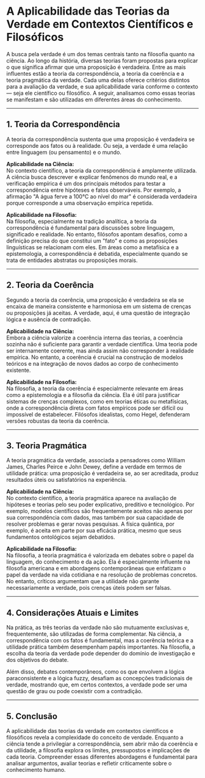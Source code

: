 # A Aplicabilidade das Teorias da Verdade em Contextos Científicos e Filosóficos

A busca pela verdade é um dos temas centrais tanto na filosofia quanto na ciência. Ao longo da história, diversas teorias foram propostas para explicar o que significa afirmar que uma proposição é verdadeira. Entre as mais influentes estão a teoria da correspondência, a teoria da coerência e a teoria pragmática da verdade. Cada uma delas oferece critérios distintos para a avaliação da verdade, e sua aplicabilidade varia conforme o contexto — seja ele científico ou filosófico. A seguir, analisamos como essas teorias se manifestam e são utilizadas em diferentes áreas do conhecimento.

---

## 1. Teoria da Correspondência

A teoria da correspondência sustenta que uma proposição é verdadeira se corresponde aos fatos ou à realidade. Ou seja, a verdade é uma relação entre linguagem (ou pensamento) e o mundo.

**Aplicabilidade na Ciência:**  
No contexto científico, a teoria da correspondência é amplamente utilizada. A ciência busca descrever e explicar fenômenos do mundo real, e a verificação empírica é um dos principais métodos para testar a correspondência entre hipóteses e fatos observáveis. Por exemplo, a afirmação "A água ferve a 100°C ao nível do mar" é considerada verdadeira porque corresponde a uma observação empírica repetida.

**Aplicabilidade na Filosofia:**  
Na filosofia, especialmente na tradição analítica, a teoria da correspondência é fundamental para discussões sobre linguagem, significado e realidade. No entanto, filósofos apontam desafios, como a definição precisa do que constitui um "fato" e como as proposições linguísticas se relacionam com eles. Em áreas como a metafísica e a epistemologia, a correspondência é debatida, especialmente quando se trata de entidades abstratas ou proposições morais.

---

## 2. Teoria da Coerência

Segundo a teoria da coerência, uma proposição é verdadeira se ela se encaixa de maneira consistente e harmoniosa em um sistema de crenças ou proposições já aceitas. A verdade, aqui, é uma questão de integração lógica e ausência de contradição.

**Aplicabilidade na Ciência:**  
Embora a ciência valorize a coerência interna das teorias, a coerência sozinha não é suficiente para garantir a verdade científica. Uma teoria pode ser internamente coerente, mas ainda assim não corresponder à realidade empírica. No entanto, a coerência é crucial na construção de modelos teóricos e na integração de novos dados ao corpo de conhecimento existente.

**Aplicabilidade na Filosofia:**  
Na filosofia, a teoria da coerência é especialmente relevante em áreas como a epistemologia e a filosofia da ciência. Ela é útil para justificar sistemas de crenças complexos, como em teorias éticas ou metafísicas, onde a correspondência direta com fatos empíricos pode ser difícil ou impossível de estabelecer. Filósofos idealistas, como Hegel, defenderam versões robustas da teoria da coerência.

---

## 3. Teoria Pragmática

A teoria pragmática da verdade, associada a pensadores como William James, Charles Peirce e John Dewey, define a verdade em termos de utilidade prática: uma proposição é verdadeira se, ao ser acreditada, produz resultados úteis ou satisfatórios na experiência.

**Aplicabilidade na Ciência:**  
No contexto científico, a teoria pragmática aparece na avaliação de hipóteses e teorias pelo seu poder explicativo, preditivo e tecnológico. Por exemplo, modelos científicos são frequentemente aceitos não apenas por sua correspondência com dados, mas também por sua capacidade de resolver problemas e gerar novas pesquisas. A física quântica, por exemplo, é aceita em parte por sua eficácia prática, mesmo que seus fundamentos ontológicos sejam debatidos.

**Aplicabilidade na Filosofia:**  
Na filosofia, a teoria pragmática é valorizada em debates sobre o papel da linguagem, do conhecimento e da ação. Ela é especialmente influente na filosofia americana e em abordagens contemporâneas que enfatizam o papel da verdade na vida cotidiana e na resolução de problemas concretos. No entanto, críticos argumentam que a utilidade não garante necessariamente a verdade, pois crenças úteis podem ser falsas.

---

## 4. Considerações Atuais e Limites

Na prática, as três teorias da verdade não são mutuamente exclusivas e, frequentemente, são utilizadas de forma complementar. Na ciência, a correspondência com os fatos é fundamental, mas a coerência teórica e a utilidade prática também desempenham papéis importantes. Na filosofia, a escolha da teoria da verdade pode depender do domínio de investigação e dos objetivos do debate.

Além disso, debates contemporâneos, como os que envolvem a lógica paraconsistente e a lógica fuzzy, desafiam as concepções tradicionais de verdade, mostrando que, em certos contextos, a verdade pode ser uma questão de grau ou pode coexistir com a contradição.

---

## 5. Conclusão

A aplicabilidade das teorias da verdade em contextos científicos e filosóficos revela a complexidade do conceito de verdade. Enquanto a ciência tende a privilegiar a correspondência, sem abrir mão da coerência e da utilidade, a filosofia explora os limites, pressupostos e implicações de cada teoria. Compreender essas diferentes abordagens é fundamental para analisar argumentos, avaliar teorias e refletir criticamente sobre o conhecimento humano.